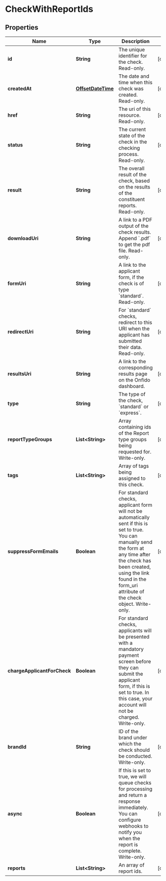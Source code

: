 
# CheckWithReportIds

## Properties
Name | Type | Description | Notes
------------ | ------------- | ------------- | -------------
**id** | **String** | The unique identifier for the check. Read-only. |  [optional]
**createdAt** | [**OffsetDateTime**](OffsetDateTime.md) | The date and time when this check was created. Read-only. |  [optional]
**href** | **String** | The uri of this resource. Read-only. |  [optional]
**status** | **String** | The current state of the check in the checking process. Read-only. |  [optional]
**result** | **String** | The overall result of the check, based on the results of the constituent reports. Read-only. |  [optional]
**downloadUri** | **String** | A link to a PDF output of the check results. Append &#x60;.pdf&#x60; to get the pdf file. Read-only. |  [optional]
**formUri** | **String** | A link to the applicant form, if the check is of type &#x60;standard&#x60;. Read-only. |  [optional]
**redirectUri** | **String** | For &#x60;standard&#x60; checks, redirect to this URI when the applicant has submitted their data. Read-only. |  [optional]
**resultsUri** | **String** | A link to the corresponding results page on the Onfido dashboard. |  [optional]
**type** | **String** | The type of the check, &#x60;standard&#x60; or &#x60;express&#x60;. |  [optional]
**reportTypeGroups** | **List&lt;String&gt;** | Array containing ids of the Report type groups being requested for. Write-only. |  [optional]
**tags** | **List&lt;String&gt;** | Array of tags being assigned to this check. |  [optional]
**suppressFormEmails** | **Boolean** | For standard checks, applicant form will not be automatically sent if this is set to true. You can manually send the form at any time after the check has been created, using the link found in the form_uri attribute of the check object. Write-only.  |  [optional]
**chargeApplicantForCheck** | **Boolean** | For standard checks, applicants will be presented with a mandatory payment screen before they can submit the applicant form, if this is set to true. In this case, your account will not be charged. Write-only.  |  [optional]
**brandId** | **String** | ID of the brand under which the check should be conducted. Write-only. |  [optional]
**async** | **Boolean** | If this is set to true, we will queue checks for processing and return a response immediately. You can configure webhooks to notify you when the report is complete. Write-only.  |  [optional]
**reports** | **List&lt;String&gt;** | An array of report ids. |  [optional]



